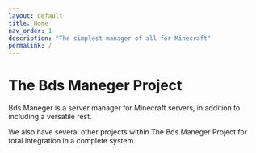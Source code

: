 ```yaml
---
layout: default
title: Home
nav_order: 1
description: "The simplest manager of all for Minecraft"
permalink: /
---
```


# The Bds Maneger Project

Bds Maneger is a server manager for Minecraft servers, in addition to including a versatile rest.

We also have several other projects within The Bds Maneger Project for total integration in a complete system.